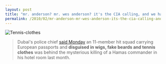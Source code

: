 ```yaml
---
layout: post
title: "mr. anderson? mr. wes anderson? it's the CIA calling, and we have some questions."
permalink: /2010/02/mr-anderson-mr-wes-anderson-its-the-cia-calling-and-we-have-some-questions.html
---
```


<p><img class="asset  asset-image at-xid-6a00d8341c4f5f53ef0120a8a39168970b" alt="Tennis-clothes" src="http://sippey.typepad.com/.a/6a00d8341c4f5f53ef0120a8a39168970b-500wi"  /></p>

<blockquote>
  <p>Dubai's police chief <a href="http://news.yahoo.com/s/ap/20100215/ap_on_re_mi_ea/ml_dubai_hamas_slaying;_ylt=AqOhSgNXcYWnr3rYp7eoitflWMcF">said Monday</a> an 11-member hit squad carrying European passports and <strong>disguised in wigs, fake beards and tennis clothes</strong> was behind the mysterious killing of a Hamas commander in his hotel room last month.</p>
</blockquote>



